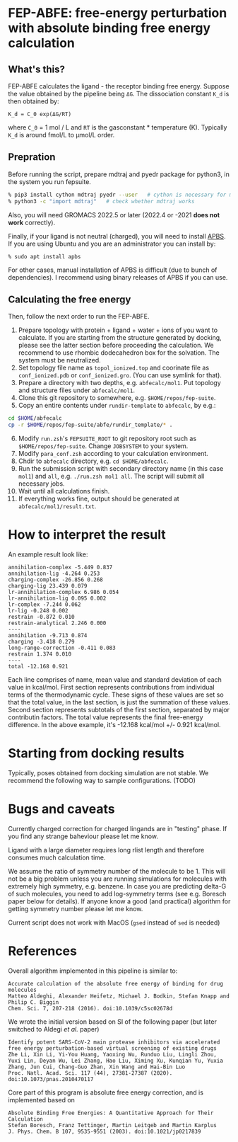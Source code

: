 # FEP-ABFE: free-energy perturbation with absolute binding free energy calculation

## What's this?

FEP-ABFE calculates the ligand - the receptor binding free energy. Suppose the value obtained by the pipeline being `ΔG`. The dissociation constant `K_d` is then obtained by:
````
K_d = C_0 exp(ΔG/RT)
````
where `C_0` = 1 mol / L and `RT` is the gasconstant * temperature (K). Typically `K_d` is around fmol/L to μmol/L order.

## Prepration

Before running the script, prepare mdtraj and pyedr package for python3, in the system you run fepsuite.
```sh
% pip3 install cython mdtraj pyedr --user   # cython is necessary for mdtraj
% python3 -c "import mdtraj"   # check whether mdtraj works
```

Also, you will need GROMACS 2022.5 or later (2022.4 or -2021 **does not work** correctly).

Finally, if your ligand is not neutral (charged), you will need to install [APBS](https://server.poissonboltzmann.org). If you are using Ubuntu and you are an administrator you can install by:
```
% sudo apt install apbs
```
For other cases, manual installation of APBS is difficult (due to bunch of dependencies). I recommend using binary releases of APBS if you can use.

## Calculating the free energy
Then, follow the next order to run the FEP-ABFE.

1. Prepare topology with protein + ligand + water + ions of you want to calculate. If you are starting from the structure generated by docking, please see the latter section before proceeding the calculation. We recommend to use rhombic dodecahedron box for the solvation. The system must be neutralized.
2. Set topology file name as `topol_ionized.top` and coorinate file as `conf_ionized.pdb` or `conf_ionized.gro`. (You can use symlink for that).
3. Prepare a directory with two depths, e.g. `abfecalc/mol1`. Put topology and structure files under `abfecalc/mol1`.
4. Clone this git repository to somewhere, e.g. `$HOME/repos/fep-suite`.
5. Copy an entire contents under `rundir-template` to `abfecalc`, by e.g.: 
````sh
cd $HOME/abfecalc
cp -r $HOME/repos/fep-suite/abfe/rundir_template/* .
````
6. Modify `run.zsh`'s `FEPSUITE_ROOT` to git repository root such as `$HOME/repos/fep-suite`. Change `JOBSYSTEM` to your system.
7. Modify `para_conf.zsh` according to your calculation environment.
8. Chdir to `abfecalc` directory, e.g. `cd $HOME/abfecalc`. 
9. Run the submission script with secondary directory name (in this case `mol1`) and `all`, e.g. `./run.zsh mol1 all`. The script will submit all necessary jobs.
10. Wait until all calculations finish.
11. If everything works fine, output should be generated at `abfecalc/mol1/result.txt`.

# How to interpret the result
An example result look like:

```
annihilation-complex -5.449 0.837
annihilation-lig -4.264 0.253
charging-complex -26.856 0.268
charging-lig 23.439 0.079
lr-annihilation-complex 6.986 0.054
lr-annihilation-lig 0.095 0.002
lr-complex -7.244 0.062
lr-lig -0.248 0.002
restrain -0.872 0.010
restrain-analytical 2.246 0.000
----
annihilation -9.713 0.874
charging -3.418 0.279
long-range-correction -0.411 0.083
restrain 1.374 0.010
----
total -12.168 0.921
```
Each line comprises of name, mean value and standard deviation of each value in kcal/mol.
First section represents contributions from individual terms of the thermodynamic cycle. These signs of these values are set so that the total value, in the last section, is just the summation of these values.
Second section represents subtotals of the first section, separated by major contributin factors. 
The total value represents the final free-energy difference. In the above example, it's -12.168 kcal/mol +/- 0.921 kcal/mol. 

# Starting from docking results
Typically, poses obtained from docking simulation are not stable. We recommend the following way to sample configurations. (TODO)

# Bugs and caveats

Currently charged correction for charged lingands are in "testing" phase. If you find any strange baheviour please let me know.

Ligand with a large diameter requires long rlist length and therefore consumes much calculation time.

We assume the ratio of symmetry number of the molecule to be 1. This will not be a big problem unless you are running simulations for molecules with extremely high symmetry, e.g. benzene. In case you are predicting delta-G of such molecules, you need to add log-symmetry terms (see e.g. Boresch paper below for details). If anyone know a good (and practical) algorithm for getting symmetry number please let me know.

Current script does not work with MacOS (`gsed` instead of `sed` is needed)

# References
Overall algorithm implemented in this pipeline is similar to:
````
Accurate calculation of the absolute free energy of binding for drug molecules
Matteo Aldeghi, Alexander Heifetz, Michael J. Bodkin, Stefan Knapp and Philip C. Biggin
Chem. Sci. 7, 207-218 (2016). doi:10.1039/c5sc02678d
````
We wrote the initial version based on SI of the following paper (but later switched to Aldegi *et al.* paper)
````
Identify potent SARS-CoV-2 main protease inhibitors via accelerated free energy perturbation-based virtual screening of existing drugs
Zhe Li, Xin Li, Yi-You Huang, Yaoxing Wu, Runduo Liu, Lingli Zhou, Yuxi Lin, Deyan Wu, Lei Zhang, Hao Liu, Ximing Xu, Kunqian Yu, Yuxia Zhang, Jun Cui, Chang-Guo Zhan, Xin Wang and Hai-Bin Luo
Proc. Natl. Acad. Sci. 117 (44), 27381-27387 (2020). doi:10.1073/pnas.2010470117
````

Core part of this program is absolute free energy correction, and is implemented based on
````
Absolute Binding Free Energies: A Quantitative Approach for Their Calculation
Stefan Boresch, Franz Tettinger, Martin Leitgeb and Martin Karplus
J. Phys. Chem. B 107, 9535-9551 (2003). doi:10.1021/jp0217839
```` 



